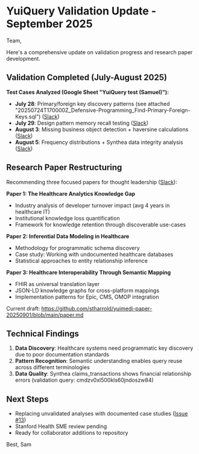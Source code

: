 # YuiQuery Validation Update - September 2025

Team,

Here's a comprehensive update on validation progress and research paper development.

## Validation Completed (July-August 2025)

**Test Cases Analyzed (Google Sheet "YuiQuery test (Samuel)"):**
- **July 28**: Primary/foreign key discovery patterns (see attached "20250724T170000Z_Defensive-Programming_Find-Primary-Foreign-Keys.sql") ([Slack](https://yuimedi.slack.com/archives/C08SPD6ELQ3/p1753705752623139))
- **July 29**: Design pattern memory recall testing ([Slack](https://yuimedi.slack.com/archives/C08SPD6ELQ3/p1754284115887859))
- **August 3**: Missing business object detection + haversine calculations ([Slack](https://yuimedi.slack.com/archives/C08SPD6ELQ3/p1754284115887859))
- **August 5**: Frequency distributions + Synthea data integrity analysis ([Slack](https://yuimedi.slack.com/archives/C08SPD6ELQ3/p1754478550026279))

## Research Paper Restructuring

Recommending three focused papers for thought leadership ([Slack](https://yuimedi.slack.com/archives/C08SPD6ELQ3/p1756702414831609)):

**Paper 1: The Healthcare Analytics Knowledge Gap**
- Industry analysis of developer turnover impact (avg 4 years in healthcare IT)
- Institutional knowledge loss quantification
- Framework for knowledge retention through discoverable use-cases

**Paper 2: Inferential Data Modeling in Healthcare** 
- Methodology for programmatic schema discovery
- Case study: Working with undocumented healthcare databases
- Statistical approaches to entity relationship inference

**Paper 3: Healthcare Interoperability Through Semantic Mapping**
- FHIR as universal translation layer
- JSON-LD knowledge graphs for cross-platform mappings
- Implementation patterns for Epic, CMS, OMOP integration

Current draft: https://github.com/stharrold/yuimedi-paper-20250901/blob/main/paper.md

## Technical Findings

1. **Data Discovery**: Healthcare systems need programmatic key discovery due to poor documentation standards
2. **Pattern Recognition**: Semantic understanding enables query reuse across different terminologies  
3. **Data Quality**: Synthea claims_transactions shows financial relationship errors (validation query: cmdzv0xl500kls60jndoszw84)

## Next Steps
- Replacing unvalidated analyses with documented case studies ([Issue #13](https://github.com/stharrold/yuimedi-paper-20250901/issues/13))
- Stanford Health SME review pending
- Ready for collaborator additions to repository

Best,
Sam
